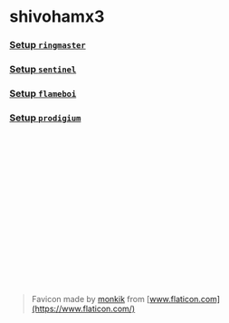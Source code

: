 <head>
	<link rel="shortcut icon" type="image/x-icon" href="https://github.com/shivohamx3/shivohamx3.github.io/raw/master/assets/favicon/favicon.ico">
</head>

# shivohamx3
### [Setup `ringmaster`](https://shivohamx3.github.io/projects/ringmaster/ringmaster-setup)
### [Setup `sentinel`](https://shivohamx3.github.io/projects/sentinel/sentinel-setup)
### [Setup `flameboi`](https://shivohamx3.github.io/projects/flameboi/flameboi-setup)
### [Setup `prodigium`](https://shivohamx3.github.io/projects/prodigium/prodigium-setup)

<br><br>
<br><br><br><br>
<br><br><br><br>
<br><br><br><br>
<br><br>

> Favicon made by [monkik](https://www.flaticon.com/authors/monkik) from [www.flaticon.com](https://www.flaticon.com/)

